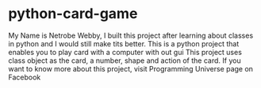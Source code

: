 # python-card-game
My Name is Netrobe Webby, I built this project after learning about classes in python and I would still make tits better.
This is a python project that enables you to play card with a computer with out gui
This project uses class object as the card, a number, shape and action of the card.
If you want to know more about this project, visit Programming Universe page on Facebook
